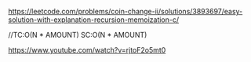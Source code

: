 https://leetcode.com/problems/coin-change-ii/solutions/3893697/easy-solution-with-explanation-recursion-memoization-c/


//TC:O(N * AMOUNT)  SC:O(N * AMOUNT)


https://www.youtube.com/watch?v=rjtoF2o5mt0
